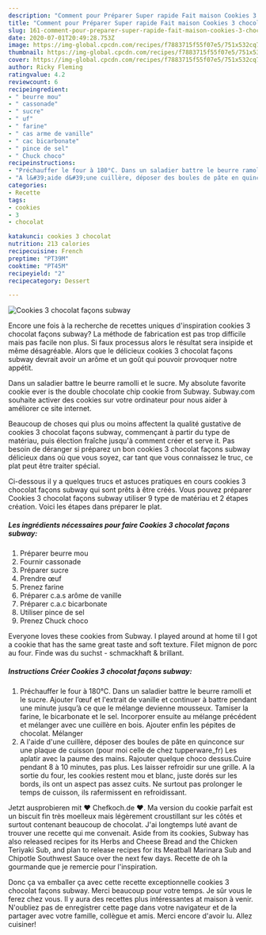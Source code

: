 ```yaml
---
description: "Comment pour Préparer Super rapide Fait maison Cookies 3 chocolat façons subway"
title: "Comment pour Préparer Super rapide Fait maison Cookies 3 chocolat façons subway"
slug: 161-comment-pour-preparer-super-rapide-fait-maison-cookies-3-chocolat-facons-subway
date: 2020-07-01T20:49:28.753Z
image: https://img-global.cpcdn.com/recipes/f7883715f55f07e5/751x532cq70/cookies-3-chocolat-facons-subway-photo-principale-de-la-recette.jpg
thumbnail: https://img-global.cpcdn.com/recipes/f7883715f55f07e5/751x532cq70/cookies-3-chocolat-facons-subway-photo-principale-de-la-recette.jpg
cover: https://img-global.cpcdn.com/recipes/f7883715f55f07e5/751x532cq70/cookies-3-chocolat-facons-subway-photo-principale-de-la-recette.jpg
author: Ricky Fleming
ratingvalue: 4.2
reviewcount: 6
recipeingredient:
- " beurre mou"
- " cassonade"
- " sucre"
- " uf"
- " farine"
- " cas arme de vanille"
- " cac bicarbonate"
- " pince de sel"
- " Chuck choco"
recipeinstructions:
- "Préchauffer le four à 180°C. Dans un saladier battre le beurre ramolli et le sucre. Ajouter l’œuf et l&#39;extrait de vanille et continuer à battre pendant une minute jusqu’à ce que le mélange devienne mousseux. Tamiser la farine, le bicarbonate et le sel. Incorporer ensuite au mélange précédent et mélanger avec une cuillère en bois. Ajouter enfin les pépites de chocolat. Mélanger"
- "A l&#39;aide d&#39;une cuillère, déposer des boules de pâte en quinconce sur une plaque de cuisson (pour moi celle de chez tupperware_fr) Les aplatir avec la paume des mains. Rajouter quelque choco dessus.Cuire pendant 8 à 10 minutes, pas plus. Les laisser refroidir sur une grille. A la sortie du four, les cookies restent mou et blanc, juste dorés sur les bords, ils ont un aspect pas assez cuits. Ne surtout pas prolonger le temps de cuisson, ils rafermissent en refroidissant."
categories:
- Recette
tags:
- cookies
- 3
- chocolat

katakunci: cookies 3 chocolat 
nutrition: 213 calories
recipecuisine: French
preptime: "PT39M"
cooktime: "PT45M"
recipeyield: "2"
recipecategory: Dessert

---
```



![Cookies 3 chocolat façons subway](https://img-global.cpcdn.com/recipes/f7883715f55f07e5/751x532cq70/cookies-3-chocolat-facons-subway-photo-principale-de-la-recette.jpg)

Encore une fois à la recherche de recettes uniques d'inspiration cookies 3 chocolat façons subway? La méthode de fabrication est pas trop difficile mais pas facile non plus. Si faux processus alors le résultat sera insipide et même désagréable. Alors que le délicieux cookies 3 chocolat façons subway devrait avoir un arôme et un goût qui pouvoir provoquer notre appétit.

Dans un saladier battre le beurre ramolli et le sucre. My absolute favorite cookie ever is the double chocolate chip cookie from Subway. Subway.com souhaite activer des cookies sur votre ordinateur pour nous aider à améliorer ce site internet.

Beaucoup de choses qui plus ou moins affectent la qualité gustative de cookies 3 chocolat façons subway, commençant à partir du type de matériau, puis élection fraîche jusqu'à comment créer et serve it. Pas besoin de déranger si préparez un bon cookies 3 chocolat façons subway délicieux dans où que vous soyez, car tant que vous connaissez le truc, ce plat peut être traiter spécial.


Ci-dessous il y a quelques trucs et astuces pratiques en cours cookies 3 chocolat façons subway qui sont prêts à être créés. Vous pouvez préparer Cookies 3 chocolat façons subway utiliser 9 type de matériau et 2 étapes création. Voici les étapes dans préparer le plat.

<!--inarticleads1-->

##### Les ingrédients nécessaires pour faire Cookies 3 chocolat façons subway:

1. Préparer  beurre mou
1. Fournir  cassonade
1. Préparer  sucre
1. Prendre  œuf
1. Prenez  farine
1. Préparer  c.a.s arôme de vanille
1. Préparer  c.a.c bicarbonate
1. Utiliser  pince de sel
1. Prenez  Chuck choco


Everyone loves these cookies from Subway. I played around at home til I got a cookie that has the same great taste and soft texture. Filet mignon de porc au four. Finde was du suchst - schmackhaft &amp; brillant. 

<!--inarticleads2-->

##### Instructions Créer Cookies 3 chocolat façons subway:

1. Préchauffer le four à 180°C. Dans un saladier battre le beurre ramolli et le sucre. Ajouter l’œuf et l&#39;extrait de vanille et continuer à battre pendant une minute jusqu’à ce que le mélange devienne mousseux. Tamiser la farine, le bicarbonate et le sel. Incorporer ensuite au mélange précédent et mélanger avec une cuillère en bois. Ajouter enfin les pépites de chocolat. Mélanger
1. A l&#39;aide d&#39;une cuillère, déposer des boules de pâte en quinconce sur une plaque de cuisson (pour moi celle de chez tupperware_fr) Les aplatir avec la paume des mains. Rajouter quelque choco dessus.Cuire pendant 8 à 10 minutes, pas plus. Les laisser refroidir sur une grille. A la sortie du four, les cookies restent mou et blanc, juste dorés sur les bords, ils ont un aspect pas assez cuits. Ne surtout pas prolonger le temps de cuisson, ils rafermissent en refroidissant.


Jetzt ausprobieren mit ♥ Chefkoch.de ♥. Ma version du cookie parfait est un biscuit fin très moelleux mais légèrement croustillant sur les côtés et surtout contenant beaucoup de chocolat. J&#39;ai longtemps luté avant de trouver une recette qui me convenait. Aside from its cookies, Subway has also released recipes for its Herbs and Cheese Bread and the Chicken Teriyaki Sub, and plan to release recipes for its Meatball Marinara Sub and Chipotle Southwest Sauce over the next few days. Recette de oh la gourmande que je remercie pour l&#39;inspiration. 


Donc ça va emballer ça avec cette recette exceptionnelle cookies 3 chocolat façons subway. Merci beaucoup pour votre temps. Je sûr vous le ferez chez vous. Il y aura des recettes plus  intéressantes at maison à venir. N'oubliez pas de enregistrer cette page dans votre navigateur et de la partager avec votre famille, collègue et amis. Merci encore d'avoir lu. Allez cuisiner!
